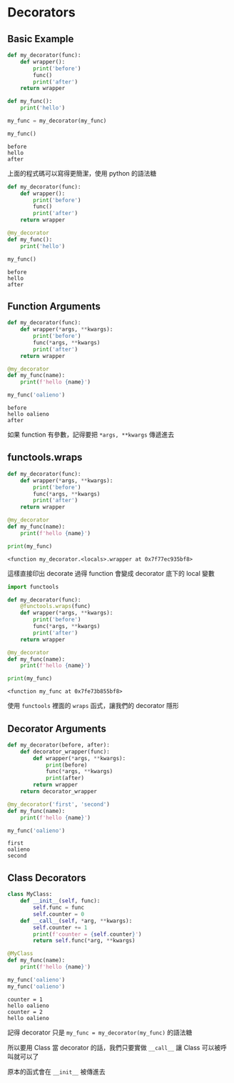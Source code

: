 # Decorators

## Basic Example

```python tab=
def my_decorator(func):
    def wrapper():
        print('before')
        func()
        print('after')
    return wrapper

def my_func():
    print('hello')

my_func = my_decorator(my_func)

my_func()
```

```tab="output"
before
hello
after
```

上面的程式碼可以寫得更簡潔，使用 python 的語法糖

```python tab=
def my_decorator(func):
    def wrapper():
        print('before')
        func()
        print('after')
    return wrapper

@my_decorator
def my_func():
    print('hello')

my_func()
```

```tab="output"
before
hello
after
```

## Function Arguments

```python tab=
def my_decorator(func):
    def wrapper(*args, **kwargs):
        print('before')
        func(*args, **kwargs)
        print('after')
    return wrapper

@my_decorator
def my_func(name):
    print(f'hello {name}')

my_func('oalieno')
```

```tab="output"
before
hello oalieno
after
```

如果 function 有參數，記得要把 `*args, **kwargs` 傳遞進去

## functools.wraps

```python tab=
def my_decorator(func):
    def wrapper(*args, **kwargs):
        print('before')
        func(*args, **kwargs)
        print('after')
    return wrapper

@my_decorator
def my_func(name):
    print(f'hello {name}')

print(my_func)
```

```tab="output"
<function my_decorator.<locals>.wrapper at 0x7f77ec935bf8>
```

這樣直接印出 decorate 過得 function 會變成 decorator 底下的 local 變數

```python tab=
import functools

def my_decorator(func):
    @functools.wraps(func)
    def wrapper(*args, **kwargs):
        print('before')
        func(*args, **kwargs)
        print('after')
    return wrapper

@my_decorator
def my_func(name):
    print(f'hello {name}')

print(my_func)
```

```tab="output"
<function my_func at 0x7fe73b855bf8>
```

使用 `functools` 裡面的 `wraps` 函式，讓我們的 decorator 隱形

## Decorator Arguments

```python tab=
def my_decorator(before, after):
    def decorator_wrapper(func):
        def wrapper(*args, **kwargs):
            print(before)
            func(*args, **kwargs)
            print(after)
        return wrapper
    return decorator_wrapper

@my_decorator('first', 'second')
def my_func(name):
    print(f'hello {name}')

my_func('oalieno')
```

```tab="output"
first
oalieno
second
```

## Class Decorators

```python tab=
class MyClass:
    def __init__(self, func):
        self.func = func
        self.counter = 0
    def __call__(self, *arg, **kwargs):
        self.counter += 1
        print(f'counter = {self.counter}')
        return self.func(*arg, **kwargs)

@MyClass
def my_func(name):
    print(f'hello {name}')

my_func('oalieno')
my_func('oalieno')
```

```tab="output"
counter = 1
hello oalieno
counter = 2
hello oalieno
```

記得 decorator 只是 `my_func = my_decorator(my_func)` 的語法糖

所以要用 Class 當 decorator 的話，我們只要實做 `__call__` 讓 Class 可以被呼叫就可以了

原本的函式會在 `__init__` 被傳進去

[^1]:
    https://realpython.com/primer-on-python-decorators/
